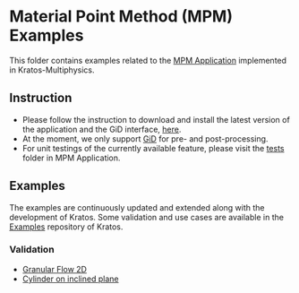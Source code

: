 # Material Point Method (MPM) Examples

This folder contains examples related to the [MPM Application](https://github.com/KratosMultiphysics/Kratos/tree/master/applications/MPMApplication) implemented in Kratos-Multiphysics.

## Instruction
- Please follow the instruction to download and install the latest version of the application and the GiD interface, [here](https://github.com/KratosMultiphysics/Kratos/tree/master/applications/MPMApplication).
- At the moment, we only support [GiD](https://www.gidhome.com/) for pre- and post-processing.
- For unit testings of the currently available feature, please visit the [tests](https://github.com/KratosMultiphysics/Kratos/tree/master/applications/MPMApplication/tests) folder in MPM Application.

## Examples

The examples are continuously updated and extended along with the development of Kratos.
Some validation and use cases are available in the [Examples](https://kratosmultiphysics.github.io/Examples/) repository of Kratos.

### Validation
 - [Granular Flow 2D](validation/granular_flow_2D/README.md)
 - [Cylinder on inclined plane](validation/cylinder_on_inclined_plane/README.md)
